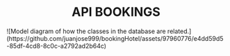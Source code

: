<h1 align="center"> API BOOKINGS </h1>
![Model diagram of how the classes in the database are related.](https://github.com/juanjose999/bookingHotel/assets/97960776/e4dd59d5-85df-4cd8-8c0c-a2792ad2b64c)
